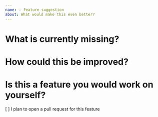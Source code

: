 ```yaml
---
name: 💡 Feature suggestion
about: What would make this even better?
---
```


# What is currently missing?



# How could this be improved?



# Is this a feature you would work on yourself?

[ ] I plan to open a pull request for this feature
